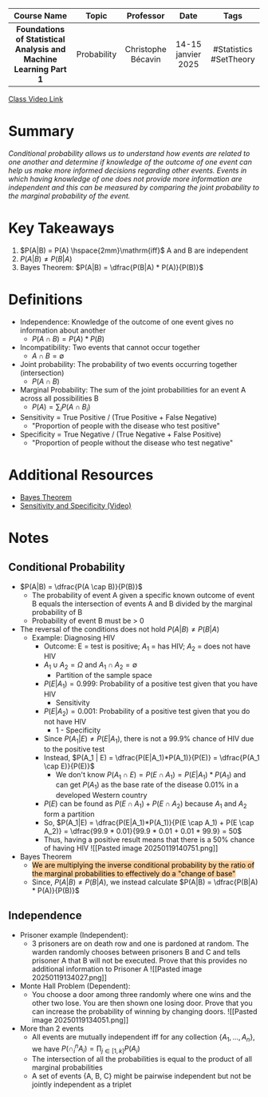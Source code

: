 |                             Course Name                             |    Topic    |     Professor      |        Date        |          Tags          |
| :-----------------------------------------------------------------: | :---------: | :----------------: | :----------------: | :--------------------: |
| **Foundations of Statistical Analysis and Machine Learning Part 1** | Probability | Christophe Bécavin | 14-15 janvier 2025 | #Statistics #SetTheory |

[Class Video Link](https://dstisas-my.sharepoint.com/personal/johnny_najjar_dsti_institute/_layouts/15/stream.aspx?id=%2Fpersonal%2Fjohnny%5Fnajjar%5Fdsti%5Finstitute%2FDocuments%2FRecordings%281%29%2FA24%20%2D%20Common%20Link%20%2D%20DS%2DDE%2DDA%2D20250114%5F095131%2DMeeting%20Recording%201%2Emp4&ga=1&referrer=StreamWebApp%2EWeb&referrerScenario=AddressBarCopied%2Eview%2Eb0f1ed8c%2D56ad%2D47f3%2D8945%2D9e7c7c39a16f)

# Summary
*Conditional probability allows us to understand how events are related to one another and determine if knowledge of the outcome of one event can help us make more informed decisions regarding other events. Events in which having knowledge of one does not provide more information are independent and this can be measured by comparing the joint probability to the marginal probability of the event.*

# Key Takeaways
1. $P(A|B) = P(A) \hspace{2mm}\mathrm{iff}$ A and B are independent
2. $P(A|B) \ne P(B|A)$
3. Bayes Theorem: $P(A|B) = \dfrac{P(B|A) * P(A)}{P(B)}$
# Definitions
- Independence: Knowledge of the outcome of one event gives no information about another
	- $P(A \cap B) = P(A) * P(B)$
- Incompatibility: Two events that cannot occur together
	- $A \cap B = \emptyset$
- Joint probability: The probability of two events occurring together (intersection)
	- $P(A \cap B)$
- Marginal Probability: The sum of the joint probabilities for an event A across all possibilities B
	- $P(A) = \sum_i P(A \cap B_i)$
- Sensitivity = True Positive / (True Positive + False Negative)
	- "Proportion of people with the disease who test positive"
- Specificity = True Negative / (True Negative + False Positive)
	- "Proportion of people without the disease who test negative"

# Additional Resources
- [Bayes Theorem](https://www.geeksforgeeks.org/bayes-theorem/)
- [Sensitivity and Specificity (Video)](https://www.youtube.com/watch?v=psELBu7muNY)

# Notes
## Conditional Probability
- $P(A|B) = \dfrac{P(A \cap B)}{P(B)}$
	- The probability of event A given a specific known outcome of event B equals the intersection of events A and B divided by the marginal probability of B
	- Probability of event B must be > 0
- The reversal of the conditions does not hold $P(A|B) \ne P(B|A)$
	- Example: Diagnosing HIV
		- Outcome: E = test is positive; $A_1$ = has HIV; $A_2$ = does not have HIV
		- $A_1 \cup A_2 = \Omega$ and $A_1 \cap A_2 = \emptyset$
			- Partition of the sample space
		- $P(E|A_1) = 0.999$: Probability of a positive test given that you have HIV
			- Sensitivity
		- $P(E|A_2) = 0.001$: Probability of a positive test given that you do not have HIV
			- 1 - Specificity
		- Since $P(A_1|E) \ne P(E|A_1)$, there is not a 99.9% chance of HIV due to the positive test
		- Instead, $P(A_1 | E) = \dfrac{P(E|A_1)*P(A_1)}{P(E)} = \dfrac{P(A_1 \cap E)}{P(E)}$
			- We don't know $P(A_1 \cap E) = P(E \cap A_1) = P(E|A_1)*P(A_1)$ and can get $P(A_1)$ as the base rate of the disease 0.01% in a developed Western country
		- $P(E)$ can be found as $P(E \cap A_1) + P(E \cap A_2)$ because $A_1$ and $A_2$ form a partition
		- So, $P(A_1|E) = \dfrac{P(E|A_1)*P(A_1)}{P(E \cap A_1) + P(E \cap A_2)} = \dfrac{99.9 * 0.01}{99.9 * 0.01 + 0.01 * 99.9} = 50$
		- Thus, having a positive result means that there is a 50% chance of having HIV
		 ![[Pasted image 20250119140751.png]]
- Bayes Theorem
	- <mark style="background: #FFB86CA6;">We are multiplying the inverse conditional probability by the ratio of the marginal probabilities to effectively do a "change of base"</mark>
	- Since, $P(A|B) \ne P(B|A)$, we instead calculate $P(A|B) = \dfrac{P(B|A) * P(A)}{P(B)}$
## Independence
- Prisoner example (Independent):
	- 3 prisoners are on death row and one is pardoned at random. The warden randomly chooses between prisoners B and C and tells prisoner A that B will not be executed. Prove that this provides no additional information to Prisoner A
	 ![[Pasted image 20250119134027.png]]
- Monte Hall Problem (Dependent):
	- You choose a door among three randomly where one wins and the other two lose. You are then shown one losing door. Prove that you can increase the probability of winning by changing doors.
	 ![[Pasted image 20250119134051.png]]
- More than 2 events
	- All events are mutually independent iff for any collection {$A_1, ..., A_n$}, we have $P(\cap_i^n A_i) = \prod_{j\in[1,k]}P(A_i)$
	- The intersection of all the probabilities is equal to the product of all marginal probabilities
	- A set of events {A, B, C} might be pairwise independent but not be jointly independent as a triplet